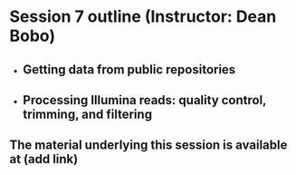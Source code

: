 # Session 7 outline (Instructor: Dean Bobo)

* ## Getting data from public repositories

* ## Processing Illumina reads: quality control, trimming, and filtering

## The material underlying this session is available at (add link)
